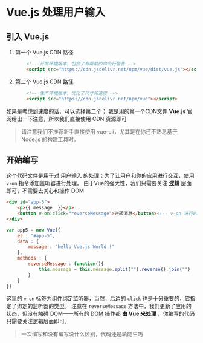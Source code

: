 # Vue.js 处理用户输入

## 引入 Vue.js

1. 第一个 Vue.js CDN 路径

    ```html
        <!-- 开发环境版本，包含了有帮助的命令行警告 -->
        <script src="https://cdn.jsdelivr.net/npm/vue/dist/vue.js"></script>
    ```

2. 第二个 Vue.js CDN 路径

    ```html
        <!-- 生产环境版本，优化了尺寸和速度 -->
        <script src="https://cdn.jsdelivr.net/npm/vue"></script>
    ```

如果是考虑到速度的话，可以选择第二个； 我是用的第一个CDN文件
**Vue.js** 官网给出一下注意，所以我们直接使用 CDN 资源即可
> 请注意我们不推荐新手直接使用 vue-cli，尤其是在你还不熟悉基于 Node.js 的构建工具时。

## 开始编写

这个代码文件是用于对 用户输入 的处理；为了让用户和你的应用进行交互，使用 `v-on` 指令添加监听器进行处理。
由于Vue的强大性，我们只需要关注 **逻辑** 层面即可，不需要去关心和操作 DOM

```html
<div id="app-5">
    <p>{{ message  }}</p>
    <button v-on:click="reverseMessage">逆转消息</button><!-- v-on 进行时间绑定 -->
</div>
```

```javascript
var app5 = new Vue({
    el : "#app-5",
    data : {
        message : "hello Vue.js World !"
    },
    methods : {
        reverseMessage : function(){
            this.message = this.message.split("").reverse().join("")
        }
    }
})
```

这里的 `v-on` 标签为组件绑定监听器，当然，后边的 `click` 也是十分重要的，它指定了绑定的监听器的类型。
注意在 `reverseMessage` 方法中，我们更新了应用的状态，但没有触碰 DOM——所有的 DOM 操作都 **由 Vue 来处理** ，你编写的代码只需要关注逻辑层面即可。

> 一次编写和没有编写没什么区别，代码还是孰能生巧
